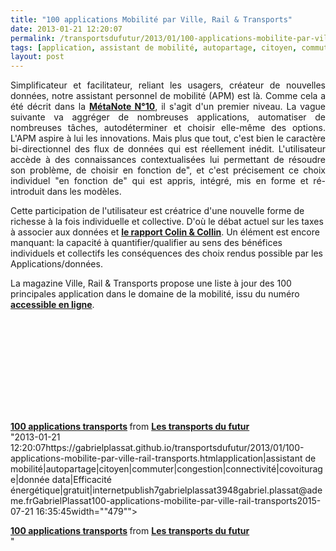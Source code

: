 ```yaml
---
title: "100 applications Mobilité par Ville, Rail & Transports"
date: 2013-01-21 12:20:07
permalink: /transportsdufutur/2013/01/100-applications-mobilite-par-ville-rail-transports.html
tags: [application, assistant de mobilité, autopartage, citoyen, commuter, congestion, connectivité, covoiturage, donnée data, Efficacité énergétique, gratuit, internet]
layout: post
---
```


<p style="text-align: justify;">Simplificateur et facilitateur, reliant les usagers, créateur de nouvelles données, notre assistant personnel de mobilité (APM) est là. Comme cela a été décrit dans la <strong><a href="https://gabrielplassat.github.io/transportsdufutur/2010/11/metanote-tdf-10-nous-etions-nous-sommes-et-nous-serons-des-cyborgs-lassistant-personnel-de-mobilite.html" target="_blank">MétaNote N°10</a></strong>, il s'agit d'un premier niveau. La vague suivante va aggréger de nombreuses applications, automatiser de nombreuses tâches, autodéterminer et choisir elle-même des options. L'APM aspire à lui les innovations. Mais plus que tout, c'est bien le caractère bi-directionnel des flux de données qui est réellement inédit. L'utilisateur accède à des connaissances contextualisées lui permettant de résoudre son problème, de choisir en fonction de", et c'est précisement ce choix individuel "en fonction de" qui est appris, intégré, mis en forme et ré-introduit dans les modèles. </p> <p style=""text-align: justify>Cette participation de l'utilisateur est créatrice d'une nouvelle forme de richesse à la fois individuelle et collective. D'où le débat actuel sur les taxes à associer aux données et <strong><a href=""http://www.usinenouvelle.com/article/le-rapport-colin-et-collin-entre-les-mains-du-gouvernement.N189895"" target=""_blank"">le rapport Colin & Collin</a></strong>. Un élément est encore manquant: la capacité à quantifier/qualifier au sens des bénéfices individuels et collectifs les conséquences des choix rendus possible par les Applications/données. </p> <p style=""text-align: justify>La magazine Ville, Rail & Transports propose une liste à jour des 100 principales application dans le domaine de la mobilité, issu du numéro <strong><a href=""http://www.ville-rail-transports.com/content/feuilletez-vrt"" target=""_blank"">accessible en ligne</a></strong>. </p>  <!--more-->   <p> <iframe frameborder=""0"" height=""511"" marginheight=""0"" marginwidth=""0"" scrolling=""no"" src=""http://fr.slideshare.net/slideshow/embed_code/16094734"" style=""border: 1px solid #CCC border-width: 1px 1px 0 margin-bottom: 5px width=""479""> </iframe> </p> <div style=""margin-bottom: 5px> <strong> <a href=""http://fr.slideshare.net/transportsdufutur/100-applications-transports"" target=""_blank"" title=""100 applications transports"">100 applications transports</a> </strong> from <strong><a href=""http://fr.slideshare.net/transportsdufutur"" target=""_blank"">Les transports du futur</a></strong> </div>"2013-01-21 12:20:07https://gabrielplassat.github.io/transportsdufutur/2013/01/100-applications-mobilite-par-ville-rail-transports.htmlapplication|assistant de mobilité|autopartage|citoyen|commuter|congestion|connectivité|covoiturage|donnée data|Efficacité énergétique|gratuit|internetpublish7gabrielplassat3948gabriel.plassat@ademe.frGabrielPlassat100-applications-mobilite-par-ville-rail-transports2015-07-21 16:35:45width=""479""> </iframe> </p> <div style=""margin-bottom: 5px> <strong> <a href=""http://fr.slideshare.net/transportsdufutur/100-applications-transports"" target=""_blank"" title=""100 applications transports"">100 applications transports</a> </strong> from <strong><a href=""http://fr.slideshare.net/transportsdufutur"" target=""_blank"">Les transports du futur</a></strong> </div>"
